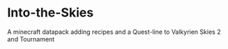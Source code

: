 # Into-the-Skies
A minecraft datapack adding recipes and a Quest-line to Valkyrien Skies 2 and Tournament
